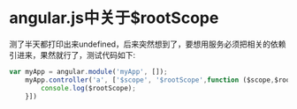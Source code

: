 # angular.js中关于$rootScope

测了半天都打印出来undefined，后来突然想到了，要想用服务必须把相关的依赖引进来，果然就行了，测试代码如下:

```javascript
var myApp = angular.module('myApp', []);
    myApp.controller('a', ['$scope', '$rootScope',function ($scope,$rootScope) {
        console.log($rootScope);
    }])
```        

